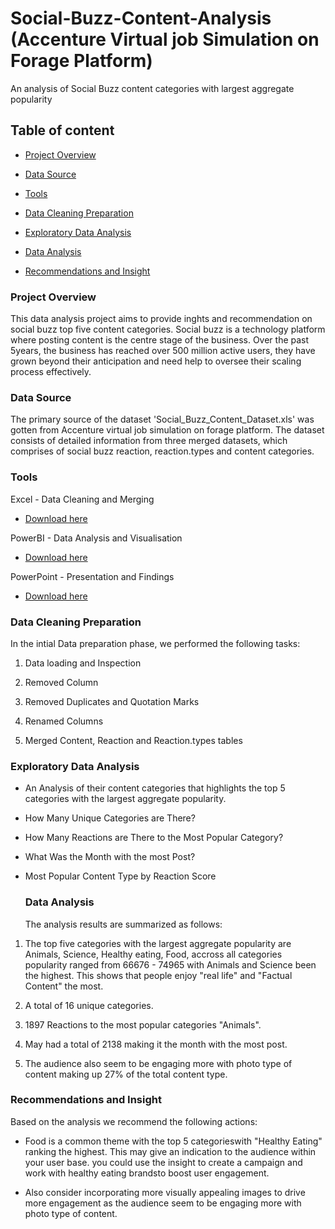 # Social-Buzz-Content-Analysis (Accenture Virtual job Simulation on Forage Platform)
An analysis of Social Buzz content categories with largest aggregate popularity

## Table of content
- [Project Overview](#project-overview)

- [Data Source](#data-source)

- [Tools](#tools)

- [Data Cleaning Preparation](#data-cleaning-preparation)

- [Exploratory Data Analysis](#exploratory-data-analysis)

- [Data Analysis](#data-analysis)

- [Recommendations and Insight](#recommendations-and-insight)

  

### Project Overview
This data analysis project aims to provide inghts and recommendation on social buzz top five content categories. Social buzz is a technology platform where posting content is the centre stage of the business. Over the past 5years, the business has reached over 500 million active users, they have grown beyond their anticipation and need help to oversee their scaling process effectively.

### Data Source
The primary source of the dataset 'Social_Buzz_Content_Dataset.xls' was gotten from Accenture virtual job simulation on forage platform. The dataset consists of detailed information from three merged datasets, which comprises of social buzz reaction, reaction.types and content categories. 

### Tools
Excel - Data Cleaning and Merging 
- [Download here](https://microsoft.com)  

PowerBI - Data Analysis and Visualisation 
- [Download here](https://powerbi.com)

PowerPoint - Presentation and Findings 
- [Download here](https://powerpoint.com)

### Data Cleaning Preparation

In the intial Data preparation phase, we performed the following tasks:

1. Data loading and Inspection

2. Removed Column

3. Removed Duplicates and Quotation Marks

4. Renamed Columns

5. Merged Content, Reaction and Reaction.types tables

### Exploratory Data Analysis

- An Analysis of their content categories that highlights the top 5 categories with the largest aggregate popularity.

- How Many Unique Categories are There?

- How Many Reactions are There to the Most Popular Category?

- What Was the Month with the most Post?

- Most Popular Content Type  by Reaction Score

  ### Data Analysis

  The analysis results are summarized as follows:

 1. The top five categories with the largest aggregate popularity are Animals, Science, Healthy eating, Food, accross all categories popularity ranged from 66676 - 74965 with Animals and Science been the highest. This shows that people enjoy "real life" and "Factual Content" the most.

2.  A total of 16 unique categories.

3.  1897 Reactions to the most popular categories "Animals".

4.  May had a total of 2138 making it the month with the most post.

5.  The audience also seem to be engaging more with photo type of content making up 27% of the total content type.

  ### Recommendations and Insight

  Based on the analysis we recommend the following actions:

 - Food is a common theme with the top 5 categorieswith "Healthy Eating" ranking the highest. This may give an indication to the audience within your user base. you could use the insight to create a campaign and work with healthy eating brandsto boost user engagement.

- Also consider incorporating more visually appealing images to drive more engagement as the audience seem to be engaging more with photo type of content.

  


  
